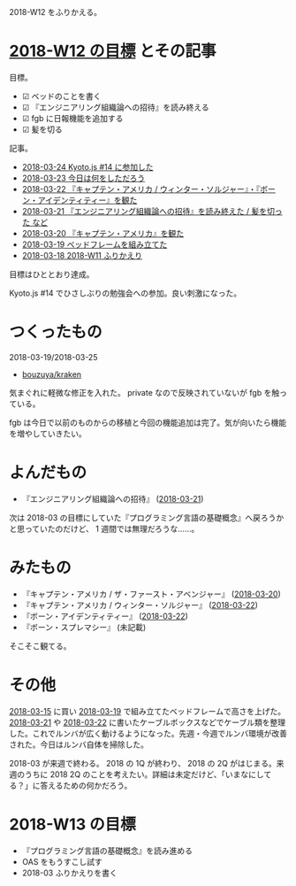 2018-W12 をふりかえる。

# [2018-W12 の目標][2018-03-18] とその記事

目標。

- ☑ ベッドのことを書く
- ☑ 『エンジニアリング組織論への招待』を読み終える
- ☑ fgb に日報機能を追加する
- ☑ 髪を切る

記事。

- [2018-03-24 Kyoto.js #14 に参加した][2018-03-24]
- [2018-03-23 今日は何をしただろう][2018-03-23]
- [2018-03-22 『キャプテン・アメリカ / ウィンター・ソルジャー』・『ボーン・アイデンティティー』を観た][2018-03-22]
- [2018-03-21 『エンジニアリング組織論への招待』を読み終えた / 髪を切った など][2018-03-21]
- [2018-03-20 『キャプテン・アメリカ』を観た][2018-03-20]
- [2018-03-19 ベッドフレームを組み立てた][2018-03-19]
- [2018-03-18 2018-W11 ふりかえり][2018-03-18]

目標はひととおり達成。

Kyoto.js #14 でひさしぶりの勉強会への参加。良い刺激になった。

# つくったもの

2018-03-19/2018-03-25

- [bouzuya/kraken][]

気まぐれに軽微な修正を入れた。 private なので反映されていないが fgb を触っている。

fgb は今日で以前のものからの移植と今回の機能追加は完了。気が向いたら機能を増やしていきたい。

# よんだもの

- 『エンジニアリング組織論への招待』 ([2018-03-21][])

次は 2018-03 の目標にしていた『プログラミング言語の基礎概念』へ戻ろうかと思っていたのだけど、 1 週間では無理だろうな……。

# みたもの

- 『キャプテン・アメリカ / ザ・ファースト・アベンジャー』 ([2018-03-20][])
- 『キャプテン・アメリカ / ウィンター・ソルジャー』 ([2018-03-22][])
- 『ボーン・アイデンティティー』 ([2018-03-22][])
- 『ボーン・スプレマシー』 (未記載)

そこそこ観てる。

# その他

[2018-03-15][] に買い [2018-03-19][] で組み立てたベッドフレームで高さを上げた。 [2018-03-21][] や [2018-03-22][] に書いたケーブルボックスなどでケーブル類を整理した。これでルンバが広く動けるようになった。先週・今週でルンバ環境が改善された。今日はルンバ自体を掃除した。

2018-03 が来週で終わる。 2018 の 1Q が終わり、 2018 の 2Q がはじまる。来週のうちに 2018 2Q のことを考えたい。詳細は未定だけど、「いまなにしてる？」に答えるための何かだろう。

# 2018-W13 の目標

- 『プログラミング言語の基礎概念』を読み進める
- OAS をもうすこし試す
- 2018-03 ふりかえりを書く

[2018-03-15]: https://blog.bouzuya.net/2018/03/15/
[2018-03-18]: https://blog.bouzuya.net/2018/03/18/
[2018-03-19]: https://blog.bouzuya.net/2018/03/19/
[2018-03-20]: https://blog.bouzuya.net/2018/03/20/
[2018-03-21]: https://blog.bouzuya.net/2018/03/21/
[2018-03-22]: https://blog.bouzuya.net/2018/03/22/
[2018-03-23]: https://blog.bouzuya.net/2018/03/23/
[2018-03-24]: https://blog.bouzuya.net/2018/03/24/
[bouzuya/kraken]: https://github.com/bouzuya/kraken
